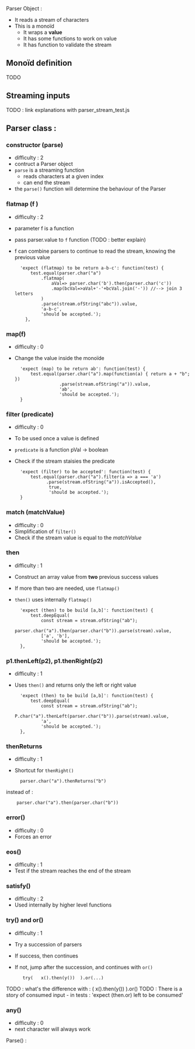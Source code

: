 
Parser Object :

* It reads a stream of characters
* This is a monoïd
    - It wraps a **value**
    - It has some functions to work on value
    - It has function to validate the stream


## Monoïd definition

TODO 

## Streaming inputs

TODO : link explanations with parser_stream_test.js

## Parser class :

###  constructor (parse)
 
* difficulty : 2
* contruct a Parser object
* `parse` is a streaming function
    - reads characters at a given index
    - can end the stream
* the `parse()` function will determine the behaviour of the Parser

### flatmap (f )
 
* difficulty : 2
* parameter f is a function
* pass parser.value to `f` function (TODO : better explain)
* f can combine parsers to continue to read the stream, knowing the previous value

        'expect (flatmap) to be return a-b-c': function(test) {
            test.equal(parser.char("a")
                .flatmap(
                    aVal=> parser.char('b').then(parser.char('c'))
                    .map(bcVal=>aVal+'-'+bcVal.join('-')) //--> join 3 letters
                ) 
                .parse(stream.ofString("abc")).value,
                'a-b-c',
                'should be accepted.');
          },


### map(f)

* difficulty : 0
* Change the value inside the monoïde

        'expect (map) to be return ab': function(test) {
            test.equal(parser.char("a").map(function(a) { return a + "b"; })
                       .parse(stream.ofString("a")).value,
                       'ab',
                       'should be accepted.');
        }
 
 
### filter (predicate)

* difficulty : 0
* To be used once a value is defined
* `predicate` is a function pVal -> boolean
* Check if the stream staisies the predicate
 
        'expect (filter) to be accepted': function(test) {
            test.equal(parser.char("a").filter(a => a === 'a')
                  .parse(stream.ofString("a")).isAccepted(),
                   true,
                   'should be accepted.');
        }

### match (matchValue)

* difficulty : 0
* Simplification of `filter()`
* Check if the stream value is equal to the *matchValue* 
 

### then

* difficulty : 1
* Construct an array value from **two** previous success values
* If more than two are needed, use `flatmap()`
* `then()` uses internally `flatmap()`

        'expect (then) to be build [a,b]': function(test) {
            test.deepEqual(
                const stream = stream.ofString("ab"); 
                parser.char("a").then(parser.char("b")).parse(stream).value,
                ['a', 'b'],
                'should be accepted.');
        },


### p1.thenLeft(p2), p1.thenRight(p2)

* difficulty : 1
* Uses `then()` and returns only the left or right value

        'expect (then) to be build [a,b]': function(test) {
            test.deepEqual(
                const stream = stream.ofString("ab"); 
                P.char("a").thenLeft(parser.char("b")).parse(stream).value,
                'a',
                'should be accepted.');
        },

### thenReturns

* difficulty : 1
* Shortcut for `thenRight()`

        parser.char("a").thenReturns("b")
        
instead of :         
        
        parser.char("a").then(parser.char("b"))


### error()

* difficulty : 0
* Forces an error


### eos()

* difficulty : 1
* Test if the stream reaches the end of the stream


### satisfy()

* difficulty : 2
* Used internally by higher level functions 


### try() and or()


 
* difficulty : 1
* Try a succession of parsers
* If success, then continues
* If not, jump after the succession, and continues with `or()`
 
         try(   x().then(y())  ).or(...)


TODO : what's the difference with : (  x().then(y())  ).or()
TODO : There is a story of consumed input
    - in tests : 'expect (then.or) left to be consumed'

 
### any()

* difficulty : 0
* next character will always work

 


Parse() :  







































